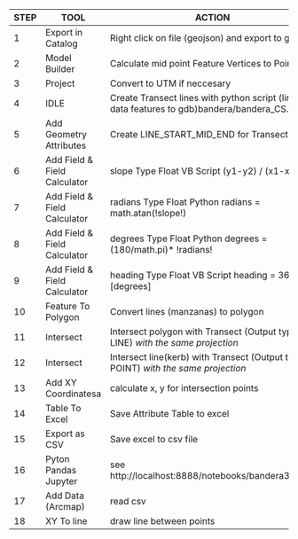 | STEP| TOOL          | ACTION  |
| ----|---------------|---------|
| 1   | Export in Catalog | Right click on file (geojson) and export to gdb|
| 2   | Model Builder | Calculate mid point Feature Vertices to Points|
| 3   | Project | Convert to UTM if neccesary
| 4   | IDLE |Create Transect lines with python script (link data features to gdb)bandera/bandera_CS.py|
| 5   | Add Geometry Attributes| Create LINE_START_MID_END for Transect|
| 6   | Add Field & Field Calculator| slope Type Float VB Script (y1-y2) / (x1-x2)|
| 7   | Add Field & Field Calculator| radians Type Float Python radians = math.atan(!slope!)|
| 8   | Add Field & Field Calculator| degrees Type Float Python degrees = (180/math.pi)* !radians!|
| 9   | Add Field & Field Calculator| heading Type Float VB Script heading = 360 - [degrees]|
|10   | Feature To Polygon| Convert lines (manzanas) to polygon|
|11   | Intersect |Intersect polygon with Transect (Output type LINE) *with the same projection*|
|12   | Intersect |Intersect line(kerb) with Transect (Output type POINT) *with the same projection*|
|13   | Add XY Coordinatesa | calculate x, y for intersection points|
|14   | Table To Excel |Save Attribute Table to excel|
|15   | Export as CSV |Save excel to csv file|
|16   | Pyton Pandas Jupyter |see http://localhost:8888/notebooks/bandera3.ipynb|
|17   | Add Data (Arcmap) |read csv|
|18   | XY To line |draw line between points|

